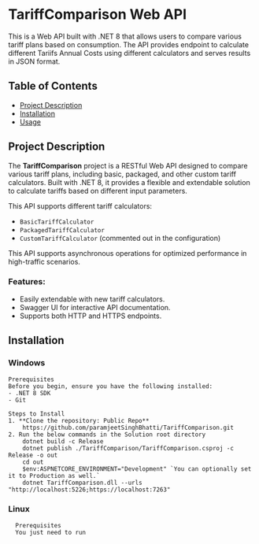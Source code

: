 # TariffComparison Web API

This is a Web API built with .NET 8 that allows users to compare various tariff plans based on consumption. The API provides endpoint to calculate different Tariifs Annual Costs using different calculators and serves results in JSON format.

## Table of Contents

- [Project Description](#project-description)
- [Installation](#installation)
- [Usage](#usage)

## Project Description

The **TariffComparison** project is a RESTful Web API designed to compare various tariff plans, including basic, packaged, and other custom tariff calculators. Built with .NET 8, it provides a flexible and extendable solution to calculate tariffs based on different input parameters.

This API supports different tariff calculators:
- `BasicTariffCalculator`
- `PackagedTariffCalculator`
- `CustomTariffCalculator` (commented out in the configuration)

This API supports asynchronous operations for optimized performance in high-traffic scenarios.

### Features:
- Easily extendable with new tariff calculators.
- Swagger UI for interactive API documentation.
- Supports both HTTP and HTTPS endpoints.

## Installation
 ### Windows

    Prerequisites
    Before you begin, ensure you have the following installed:
    - .NET 8 SDK
    - Git
    
    Steps to Install
    1. **Clone the repository: Public Repo** 
        https://github.com/paramjeetSinghBhatti/TariffComparison.git
    2. Run the below commands in the Solution root directory
        dotnet build -c Release
        dotnet publish ./TariffComparison/TariffComparison.csproj -c Release -o out
        cd out
        $env:ASPNETCORE_ENVIRONMENT="Development" `You can optionally set it to Production as well.`
        dotnet TariffComparison.dll --urls "http://localhost:5226;https://localhost:7263"

  ### Linux

      Prerequisites
      You just need to run 
